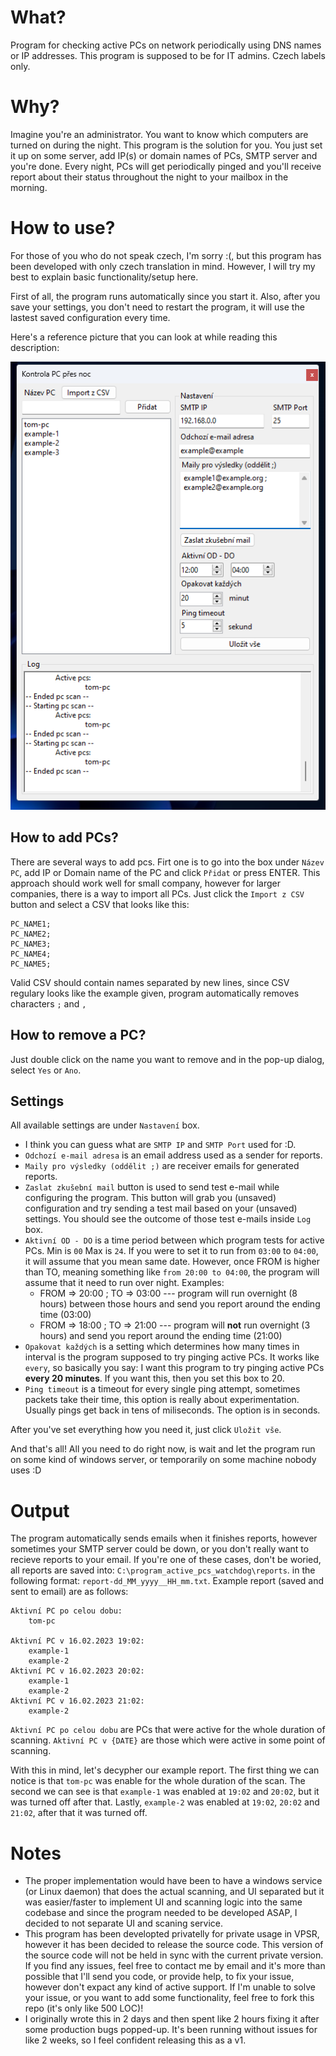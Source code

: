 # What?

Program for checking active PCs on network periodically using DNS names or IP addresses. This program is supposed to be for IT admins. Czech labels only.

# Why?

Imagine you're an administrator. You want to know which computers are turned on during the night. This program is the solution for you.
You just set it up on some server, add IP(s) or domain names of PCs, SMTP server and you're done. Every night, PCs will get periodically pinged and you'll receive report about their status throughout the night to your mailbox in the morning.

# How to use?

For those of you who do not speak czech, I'm sorry :(, but this program has been developed with only czech translation in mind.
However, I will try my best to explain basic functionality/setup here.

First of all, the program runs automatically since you start it. Also, after you save your settings, you don't need to restart the program, it
will use the lastest saved configuration every time.

Here's a reference picture that you can look at while reading this description:

![Picture of the app](./program_running.png)

## How to add PCs?

There are several ways to add pcs. Firt one is to go into the box under `Název PC`, add IP or Domain name of the PC and click `Přidat` or press ENTER.
This approach should work well for small company, however for larger companies, there is a way to import all PCs. Just click the `Import z CSV` button
and select a CSV that looks like this:

```
PC_NAME1;
PC_NAME2;
PC_NAME3;
PC_NAME4;
PC_NAME5;
```

Valid CSV should contain names separated by new lines, since CSV regulary looks like the example given, program automatically removes
characters `;` and `,`

## How to remove a PC?

Just double click on the name you want to remove and in the pop-up dialog, select `Yes` or `Ano`.

## Settings

All available settings are under `Nastavení` box.

- I think you can guess what are `SMTP IP` and `SMTP Port` used for :D.
- `Odchozí e-mail adresa` is an email address used as a sender for reports.
- `Maily pro výsledky (oddělit ;)` are receiver emails for generated reports.
- `Zaslat zkušební mail` button is used to send test e-mail while configuring the program. This button will grab you (unsaved) configuration and try sending a test mail based on your (unsaved) settings. You should see the outcome of those test e-mails inside `Log` box.
- `Aktivní OD - DO` is a time period between which program tests for active PCs. Min is `00` Max is `24`. If you were to set it to run from `03:00` to `04:00`, it will assume that you mean same date. However, once FROM is higher than TO, meaning something like `from 20:00 to 04:00`, the program will assume that it need to run over night. Examples:
  - FROM => 20:00 ; TO => 03:00 --- program will run overnight (8 hours) between those hours and send you report around the ending time (03:00)
  - FROM => 18:00 ; TO => 21:00 --- program will **not** run overnight (3 hours) and send you report around the ending time (21:00)
- `Opakovat každých` is a setting which determines how many times in interval is the program supposed to try pinging active PCs. It works like `every`, so basically you say: I want this program to try pinging active PCs **every 20 minutes**. If you want this, then you set this box to 20.
- `Ping timeout` is a timeout for every single ping attempt, sometimes packets take their time, this option is really about experimentation. Usually pings get back in tens of miliseconds. The option is in seconds.

After you've set everything how you need it, just click `Uložit vše`.

And that's all! All you need to do right now, is wait and let the program run on some kind of windows server, or temporarily on some machine nobody uses :D

# Output

The program automatically sends emails when it finishes reports, however sometimes your SMTP server could be down, or you don't really want to
recieve reports to your email. If you're one of these cases, don't be woried, all reports are saved into: `C:\program_active_pcs_watchdog\reports`.
in the following format: `report-dd_MM_yyyy__HH_mm.txt`. Example report (saved and sent to email) are as follows:

```
Aktivní PC po celou dobu:
    tom-pc

Aktivní PC v 16.02.2023 19:02:
    example-1
    example-2
Aktivní PC v 16.02.2023 20:02:
    example-1
    example-2
Aktivní PC v 16.02.2023 21:02:
    example-2
```

`Aktivní PC po celou dobu` are PCs that were active for the whole duration of scanning.
`Aktivní PC v {DATE}` are those which were active in some point of scanning.

With this in mind, let's decypher our example report. The first thing we can notice is that `tom-pc` was enable for the whole duration of the scan.
The second we can see is that `example-1` was enabled at `19:02` and `20:02`, but it was turned off after that. Lastly, `example-2` was enabled at
`19:02`, `20:02` and `21:02`, after that it was turned off.

# Notes

- The proper implementation would have been to have a windows service (or Linux daemon) that does the actual scanning, and UI separated but it
  was easier/faster to implement UI and scanning logic into the same codebase and since the program needed to be developed ASAP, I decided to not
  separate UI and scaning service.
- This program has been developted privatelly for private usage in VPSR, however it has been decided to release the source code. This version of the source code will not be held in sync with the current private version. If you find any issues, feel free to contact me by email and it's more than possible that I'll send you code, or provide help, to fix your issue, however don't expact any kind of active support. If I'm unable to solve your issue, or you want to add some functionality, feel free to fork this repo (it's only like 500 LOC)! 
- I originally wrote this in 2 days and then spent like 2 hours fixing it after some production bugs popped-up. It's been running without issues for like 2 weeks, so I feel confident releasing this as a v1.
